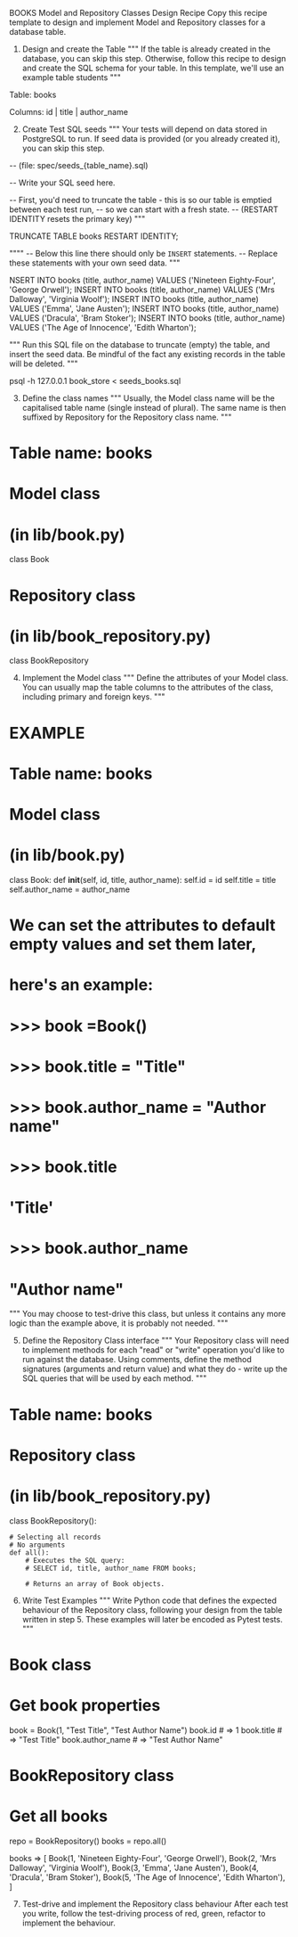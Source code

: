 BOOKS Model and Repository Classes Design Recipe
Copy this recipe template to design and implement Model and Repository classes for a database table.


1. Design and create the Table
"""
If the table is already created in the database, you can skip this step.
Otherwise, follow this recipe to design and create the SQL schema for your table.
In this template, we'll use an example table students
"""

Table: books

Columns:
id | title | author_name


2. Create Test SQL seeds
"""
Your tests will depend on data stored in PostgreSQL to run.
If seed data is provided (or you already created it), you can skip this step.

-- (file: spec/seeds_{table_name}.sql)

-- Write your SQL seed here. 

-- First, you'd need to truncate the table - this is so our table is emptied between each test run,
-- so we can start with a fresh state.
-- (RESTART IDENTITY resets the primary key)
"""

TRUNCATE TABLE books RESTART IDENTITY; 

""""
-- Below this line there should only be `INSERT` statements.
-- Replace these statements with your own seed data.
"""

NSERT INTO books (title, author_name) VALUES ('Nineteen Eighty-Four', 'George Orwell');
INSERT INTO books (title, author_name) VALUES ('Mrs Dalloway', 'Virginia Woolf');
INSERT INTO books (title, author_name) VALUES ('Emma', 'Jane Austen');
INSERT INTO books (title, author_name) VALUES ('Dracula', 'Bram Stoker');
INSERT INTO books (title, author_name) VALUES ('The Age of Innocence', 'Edith Wharton');

"""
Run this SQL file on the database to truncate (empty) the table, and insert the seed data. Be mindful of the fact any existing records in the table will be deleted.
"""

psql -h 127.0.0.1 book_store < seeds_books.sql


3. Define the class names
"""
Usually, the Model class name will be the capitalised table name (single instead of plural). The same name is then suffixed by Repository for the Repository class name.
"""

# Table name: books

# Model class
# (in lib/book.py)
class Book


# Repository class
# (in lib/book_repository.py)
class BookRepository


4. Implement the Model class
"""
Define the attributes of your Model class. You can usually map the table columns to the attributes of the class, including primary and foreign keys.
"""

# EXAMPLE
# Table name: books

# Model class
# (in lib/book.py)

class Book:
    def __init__(self, id, title, author_name):
        self.id = id 
        self.title = title
        self.author_name = author_name



# We can set the attributes to default empty values and set them later,
# here's an example:
#
# >>> book =Book()
# >>> book.title = "Title"
# >>> book.author_name = "Author name"
# >>> book.title
# 'Title'
# >>> book.author_name 
# "Author name"

"""
You may choose to test-drive this class, but unless it contains any more logic than the example above, it is probably not needed.
"""


5. Define the Repository Class interface
"""
Your Repository class will need to implement methods for each "read" or "write" operation you'd like to run against the database.
Using comments, define the method signatures (arguments and return value) and what they do - write up the SQL queries that will be used by each method.
"""

# Table name: books

# Repository class
# (in lib/book_repository.py)

class BookRepository():

    # Selecting all records
    # No arguments
    def all():
        # Executes the SQL query:
        # SELECT id, title, author_name FROM books;

        # Returns an array of Book objects.


6. Write Test Examples
"""
Write Python code that defines the expected behaviour of the Repository class, following your design from the table written in step 5.
These examples will later be encoded as Pytest tests.
"""

# Book class

# Get book properties 
book = Book(1, "Test Title", "Test Author Name")
book.id # => 1
book.title # => "Test Title"
book.author_name # => "Test Author Name"


# BookRepository class

# Get all books 
repo = BookRepository()
books = repo.all()

books => [
    Book(1, 'Nineteen Eighty-Four', 'George Orwell'),
    Book(2, 'Mrs Dalloway', 'Virginia Woolf'),
    Book(3, 'Emma', 'Jane Austen'),
    Book(4, 'Dracula', 'Bram Stoker'),
    Book(5, 'The Age of Innocence', 'Edith Wharton'),
]


7. Test-drive and implement the Repository class behaviour
After each test you write, follow the test-driving process of red, green, refactor to implement the behaviour.